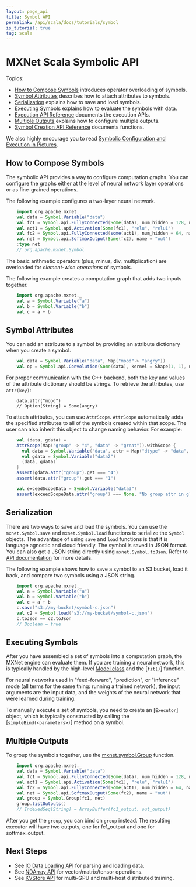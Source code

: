 ```yaml
---
layout: page_api
title: Symbol API
permalink: /api/scala/docs/tutorials/symbol
is_tutorial: true
tag: scala
---
```


# MXNet Scala Symbolic API

Topics:

* [How to Compose Symbols](#how-to-compose-symbols) introduces operator overloading of symbols.
* [Symbol Attributes](#symbol-attributes) describes how to attach attributes to symbols.
* [Serialization](#serialization) explains how to save and load symbols.
* [Executing Symbols](#executing-symbols) explains how to evaluate the symbols with data.
* [Execution API Reference]({{'/api/scala/docs/api/#org.apache.mxnet.Executor'|relative_url}}) documents the execution APIs.
* [Multiple Outputs](#multiple-outputs) explains how to configure multiple outputs.
* [Symbol Creation API Reference]({{'/api/scala/docs/api/#org.apache.mxnet.Symbol'|relative_url}}) documents functions.

We also highly encourage you to read [Symbolic Configuration and Execution in Pictures](symbol_in_pictures).

## How to Compose Symbols

The symbolic API provides a way to configure computation graphs.
You can configure the graphs either at the level of neural network layer operations or as fine-grained operations.

The following example configures a two-layer neural network.

```scala
    import org.apache.mxnet._
    val data = Symbol.Variable("data")
    val fc1 = Symbol.api.FullyConnected(Some(data), num_hidden = 128, name = "fc1")
    val act1 = Symbol.api.Activation(Some(fc1), "relu", "relu1")
    val fc2 = Symbol.api.FullyConnected(some(act1), num_hidden = 64, name = "fc2")
    val net = Symbol.api.SoftmaxOutput(Some(fc2), name = "out")
    :type net
    // org.apache.mxnet.Symbol
```

The basic arithmetic operators (plus, minus, div, multiplication) are overloaded for
*element-wise operations* of symbols.

The following example creates a computation graph that adds two inputs together.

```scala
    import org.apache.mxnet._
    val a = Symbol.Variable("a")
    val b = Symbol.Variable("b")
    val c = a + b
```

## Symbol Attributes

You can add an attribute to a symbol by providing an attribute dictionary when you create a symbol.

```scala
    val data = Symbol.Variable("data", Map("mood"-> "angry"))
    val op = Symbol.api.Convolution(Some(data), kernel = Shape(1, 1), num_filter = 1, attr = Map("mood" -> "so so"))
```
For proper communication with the C++ backend, both the key and values of the attribute dictionary should be strings. To retrieve the attributes, use `attr(key)`:

```
    data.attr("mood")
    // Option[String] = Some(angry)
```

To attach attributes, you can use ```AttrScope```. ```AttrScope``` automatically adds the specified attributes to all of the symbols created within that scope. The user can also inherit this object to change naming behavior. For example:

```scala
    val (data, gdata) =
    AttrScope(Map("group" -> "4", "data" -> "great")).withScope {
      val data = Symbol.Variable("data", attr = Map("dtype" -> "data", "group" -> "1"))
      val gdata = Symbol.Variable("data2")
      (data, gdata)
    }
    assert(gdata.attr("group").get === "4")
    assert(data.attr("group").get === "1")

    val exceedScopeData = Symbol.Variable("data3")
    assert(exceedScopeData.attr("group") === None, "No group attr in global attr scope")
```

## Serialization

There are two ways to save and load the symbols. You can use the `mxnet.Symbol.save` and `mxnet.Symbol.load` functions to serialize the ```Symbol``` objects.
The advantage of using `save` and `load` functions is that it is language agnostic and cloud friendly.
The symbol is saved in JSON format. You can also get a JSON string directly using `mxnet.Symbol.toJson`.
Refer to [API documentation]({{'/api/scala/docs/api/#org.apache.mxnet.Symbol'|relative_url}}) for more details.

The following example shows how to save a symbol to an S3 bucket, load it back, and compare two symbols using a JSON string.

```scala
    import org.apache.mxnet._
    val a = Symbol.Variable("a")
    val b = Symbol.Variable("b")
    val c = a + b
    c.save("s3://my-bucket/symbol-c.json")
    val c2 = Symbol.load("s3://my-bucket/symbol-c.json")
    c.toJson == c2.toJson
    // Boolean = true
```

## Executing Symbols

After you have assembled a set of symbols into a computation graph, the MXNet engine can evaluate them.
If you are training a neural network, this is typically
handled by the high-level [Model class](model) and the [`fit()`] function.

For neural networks used in "feed-forward", "prediction", or "inference" mode (all terms for the same
thing: running a trained network), the input arguments are the
input data, and the weights of the neural network that were learned during training.

To manually execute a set of symbols, you need to create an [`Executor`] object,
which is typically constructed by calling the [`simpleBind(<parameters>)`] method on a symbol.

## Multiple Outputs

To group the symbols together, use the [mxnet.symbol.Group](#mxnet.symbol.Group) function.

```scala
    import org.apache.mxnet._
    val data = Symbol.Variable("data")
    val fc1 = Symbol.api.FullyConnected(Some(data), num_hidden = 128, name = "fc1")
    val act1 = Symbol.api.Activation(Some(fc1), "relu", "relu1")
    val fc2 = Symbol.api.FullyConnected(Some(act1), num_hidden = 64, name = "fc2")
    val net = Symbol.api.SoftmaxOutput(Some(fc2), name = "out")
    val group = Symbol.Group(fc1, net)
    group.listOutputs()
    // IndexedSeq[String] = ArrayBuffer(fc1_output, out_output)
```

After you get the ```group```, you can bind on ```group``` instead.
The resulting executor will have two outputs, one for fc1_output and one for softmax_output.

## Next Steps
* See [IO Data Loading API](io) for parsing and loading data.
* See [NDArray API](ndarray) for vector/matrix/tensor operations.
* See [KVStore API](kvstore) for multi-GPU and multi-host distributed training.

